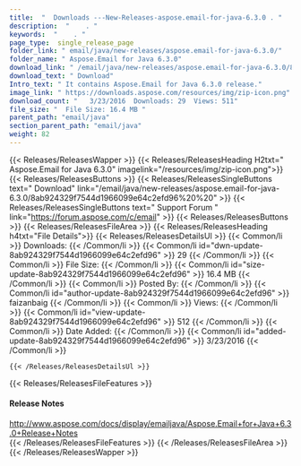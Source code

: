 ```yaml
---
title:  "  Downloads ---New-Releases-aspose.email-for-java-6.3.0 . " 
description:  "    . " 
keywords:  "    . " 
page_type:  single_release_page
folder_link: " email/java/new-releases/aspose.email-for-java-6.3.0/"
folder_name: " Aspose.Email for Java 6.3.0"
download_link: " /email/java/new-releases/aspose.email-for-java-6.3.0/8ab924329f7544d1966099e64c2efd96"
download_text: " Download"
Intro_text: " It contains Aspose.Email for Java 6.3.0 release."
image_link: " https://downloads.aspose.com/resources/img/zip-icon.png"
download_count: "   3/23/2016  Downloads: 29  Views: 511"
file_size: "  File Size: 16.4 MB "
parent_path: "email/java"
section_parent_path: "email/java"
weight: 82 
---
```


{{< Releases/ReleasesWapper >}}
  {{< Releases/ReleasesHeading H2txt=" Aspose.Email for Java 6.3.0" imagelink="/resources/img/zip-icon.png">}}
  {{< Releases/ReleasesButtons >}}
    {{< Releases/ReleasesSingleButtons text=" Download" link="/email/java/new-releases/aspose.email-for-java-6.3.0/8ab924329f7544d1966099e64c2efd96%20%20" >}}
    {{< Releases/ReleasesSingleButtons text=" Support Forum " link="https://forum.aspose.com/c/email" >}}
  {{< Releases/ReleasesButtons >}}
  {{< Releases/ReleasesFileArea >}}
    {{< Releases/ReleasesHeading h4txt="File Details">}}
    {{< Releases/ReleasesDetailsUl >}}
            {{< Common/li  >}} Downloads: {{< /Common/li >}} 
      {{< Common/li id="dwn-update-8ab924329f7544d1966099e64c2efd96" >}} 29 {{< /Common/li >}} 
      {{< Common/li  >}} File Size: {{< /Common/li >}} 
      {{< Common/li id="size-update-8ab924329f7544d1966099e64c2efd96" >}} 16.4 MB {{< /Common/li >}} 
      {{< Common/li  >}} Posted By: {{< /Common/li >}} 
      {{< Common/li id="author-update-8ab924329f7544d1966099e64c2efd96" >}} faizanbaig {{< /Common/li >}} 
      {{< Common/li  >}} Views: {{< /Common/li >}} 
      {{< Common/li id="view-update-8ab924329f7544d1966099e64c2efd96" >}} 512 {{< /Common/li >}} 
      {{< Common/li  >}} Date Added: {{< /Common/li >}} 
      {{< Common/li id="added-update-8ab924329f7544d1966099e64c2efd96" >}} 3/23/2016 {{< /Common/li >}} 

    {{< /Releases/ReleasesDetailsUl >}}

  {{< Releases/ReleasesFileFeatures >}}
      <h4>Release Notes</h4><div><a href="http://www.aspose.com/docs/display/emailjava/Aspose.Email+for+Java+6.3.0+Release+Notes">http://www.aspose.com/docs/display/emailjava/Aspose.Email+for+Java+6.3.0+Release+Notes</a></div>
  {{< /Releases/ReleasesFileFeatures >}}
 {{< /Releases/ReleasesFileArea >}}
{{< /Releases/ReleasesWapper >}}


